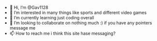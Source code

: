 - 👋 Hi, I’m @Gav1128
- 👀 I’m interested in many things like sports and different video games
- 🌱 I’m currently learning just coding overall
- 💞️ I’m looking to collaborate on nothing much :) if you have any pointers message me
- 📫 How to reach me i think this site hase messaging?

<!---
Gav1128/Gav1128 is a ✨ special ✨ repository because its `README.md` (this file) appears on your GitHub profile.
You can click the Preview link to take a look at your changes.
--->
